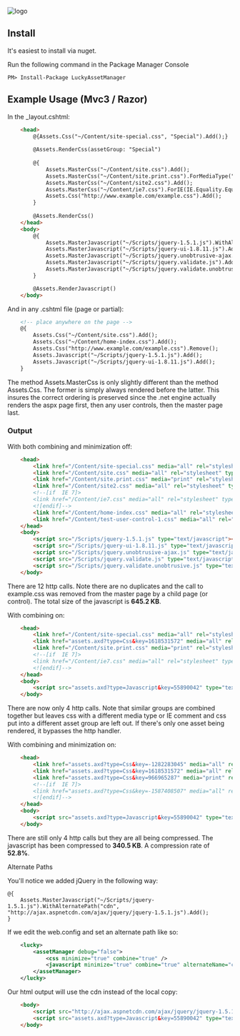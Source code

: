 ![logo](https://github.com/luckyllama/LuckyAssetManager/raw/master/Resources/Logo.png)

## Install

It's easiest to install via nuget. 

Run the following command in the Package Manager Console

    PM> Install-Package LuckyAssetManager

## Example Usage (Mvc3 / Razor)

In the _layout.cshtml: 

```html
    <head>
        @{Assets.Css("~/Content/site-special.css", "Special").Add();}
        
        @Assets.RenderCss(assetGroup: "Special")
        
        @{
            Assets.MasterCss("~/Content/site.css").Add();
            Assets.MasterCss("~/Content/site.print.css").ForMediaType("print").Add();
            Assets.MasterCss("~/Content/site2.css").Add();
            Assets.MasterCss("~/Content/ie7.css").ForIE(IE.Equality.EqualTo, IE.Version.IE7).Add();
            Assets.Css("http://www.example.com/example.css").Add();
        }
    
        @Assets.RenderCss()
    </head>
    <body>
        @{
            Assets.MasterJavascript("~/Scripts/jquery-1.5.1.js").WithAlternatePath("cdn", "http://ajax.aspnetcdn.com/ajax/jquery/jquery-1.5.1.js").Add();
            Assets.MasterJavascript("~/Scripts/jquery-ui-1.8.11.js").Add();
            Assets.MasterJavascript("~/Scripts/jquery.unobtrusive-ajax.js").Add();
            Assets.MasterJavascript("~/Scripts/jquery.validate.js").Add();
            Assets.MasterJavascript("~/Scripts/jquery.validate.unobtrusive.js").Add();
        }

        @Assets.RenderJavascript()
    </body>
```

And in any .cshtml file (page or partial): 

```html
    <!-- place anywhere on the page -->
    @{
        Assets.Css("~/Content/site.css").Add();
        Assets.Css("~/Content/home-index.css").Add();
        Assets.Css("http://www.example.com/example.css").Remove();
        Assets.Javascript("~/Scripts/jquery-1.5.1.js").Add();
        Assets.Javascript("~/Scripts/jquery-ui-1.8.11.js").Add();
    }
```

The method Assets.MasterCss is only slightly different than the method Assets.Css. The former is simply always rendered before the latter. This insures the correct ordering is preserved since the .net engine actually renders the aspx page first, then any user controls, then the master page last.

### Output

With both combining and minimization off: 

```html
    <head>
        <link href="/Content/site-special.css" media="all" rel="stylesheet" type="text/css" />
        <link href="/Content/site.css" media="all" rel="stylesheet" type="text/css" />
        <link href="/Content/site.print.css" media="print" rel="stylesheet" type="text/css" />
        <link href="/Content/site2.css" media="all" rel="stylesheet" type="text/css" />
        <!--[if  IE 7]>
        <link href="/Content/ie7.css" media="all" rel="stylesheet" type="text/css" />
        <![endif]-->
        <link href="/Content/home-index.css" media="all" rel="stylesheet" type="text/css" />
        <link href="/Content/test-user-control-1.css" media="all" rel="stylesheet" type="text/css" />
    </head>
    <body>
        <script src="/Scripts/jquery-1.5.1.js" type="text/javascript"></script>
        <script src="/Scripts/jquery-ui-1.8.11.js" type="text/javascript"></script>
        <script src="/Scripts/jquery.unobtrusive-ajax.js" type="text/javascript"></script>
        <script src="/Scripts/jquery.validate.js" type="text/javascript"></script>
        <script src="/Scripts/jquery.validate.unobtrusive.js" type="text/javascript"></script>
    </body>
```

There are 12 http calls. Note there are no duplicates and the call to example.css was removed from the master page by a child page (or control). The total size of the javascript is __645.2 KB__.

With combining on:

```html
    <head>
        <link href="/Content/site-special.css" media="all" rel="stylesheet" type="text/css" />
        <link href="assets.axd?type=Css&key=1618531572" media="all" rel="stylesheet" type="text/css" />
        <link href="/Content/site.print.css" media="print" rel="stylesheet" type="text/css" />
        <!--[if  IE 7]>
        <link href="/Content/ie7.css" media="all" rel="stylesheet" type="text/css" />
        <![endif]-->
    </head>
    <body>
        <script src="assets.axd?type=Javascript&key=55890042" type="text/javascript"></script>
    </body>
```
  
There are now only 4 http calls. Note that similar groups are combined together but leaves css with a different media type or IE comment and css put into a different asset group are left out. If there's only one asset being rendered, it bypasses the http handler. 

With combining and minimization on: 

```html
    <head>
        <link href="assets.axd?type=Css&key=-1282283045" media="all" rel="stylesheet" type="text/css" />
        <link href="assets.axd?type=Css&key=1618531572" media="all" rel="stylesheet" type="text/css" />
        <link href="assets.axd?type=Css&key=966965287" media="print" rel="stylesheet" type="text/css" />
        <!--[if  IE 7]>
        <link href="assets.axd?type=Css&key=-1587408507" media="all" rel="stylesheet" type="text/css" />
        <![endif]-->
    </head>
    <body>
        <script src="assets.axd?type=Javascript&key=55890042" type="text/javascript"></script>
    </body>
```
  
There are still only 4 http calls but they are all being compressed. The javascript has been compressed to __340.5 KB__. A compression rate of __52.8%__.

Alternate Paths

You'll notice we added jQuery in the following way:

    @{
        Assets.MasterJavascript("~/Scripts/jquery-1.5.1.js").WithAlternatePath("cdn", "http://ajax.aspnetcdn.com/ajax/jquery/jquery-1.5.1.js").Add();
    }

If we edit the web.config and set an alternate path like so: 

```xml
    <lucky>
        <assetManager debug="false">
            <css minimize="true" combine="true" />
            <javascript minimize="true" combine="true" alternateName="cdn" />
        </assetManager>
    </lucky>
```

Our html output will use the cdn instead of the local copy:
  
```html
    <body>
        <script src="http://ajax.aspnetcdn.com/ajax/jquery/jquery-1.5.1.js" type="text/javascript"></script>
        <script src="assets.axd?type=Javascript&key=55890042" type="text/javascript"></script>
    </body>
```